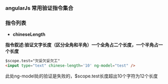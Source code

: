 ### angularJs 常用验证指令集合  

### 指令列表

+ **chineseLength**

**指令叙述:验证文字长度（区分全角和半角）一个全角占二个长度，一个半角占一个长度**

```html
$scope.test="欠妥欠妥欠工"
<input type="text" chinese-length='10' ng-model="test" />   

```
此处ng-model处的验证是失败的，$scope.test长度超出10个字符为12个长度




